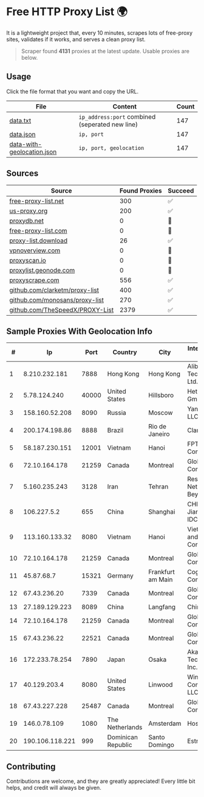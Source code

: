 
# Free HTTP Proxy List 🌍

It is a lightweight project that, every 10 minutes, scrapes lots of free-proxy sites, validates if it works, and serves a clean proxy list.


> Scraper found **4131** proxies at the latest update. Usable proxies are below.

## Usage

Click the file format that you want and copy the URL.


|File|Content|Count|
|----|-------|-----|
|[data.txt](https://raw.githubusercontent.com/themiralay/Proxy-List-World/master/data.txt)|`ip_address:port` combined (seperated new line)|147|
|[data.json](https://raw.githubusercontent.com/themiralay/Proxy-List-World/master/data.json)|`ip, port`|147|
|[data-with-geolocation.json](https://raw.githubusercontent.com/themiralay/Proxy-List-World/master/data-with-geolocation.json)|`ip, port, geolocation`|147|

## Sources

|Source|Found Proxies|Succeed|
|------|-------------|-------|
|[free-proxy-list.net](https://free-proxy-list.net)|300|✅|
|[us-proxy.org](https://www.us-proxy.org)|200|✅|
|[proxydb.net](http://proxydb.net)|0|🚫|
|[free-proxy-list.com](https://free-proxy-list.com/?page=&port=&type%5B%5D=http&type%5B%5D=https&up_time=0&search=Search)|0|🚫|
|[proxy-list.download](https://www.proxy-list.download/HTTP)|26|✅|
|[vpnoverview.com](https://vpnoverview.com/privacy/anonymous-browsing/free-proxy-servers)|0|🚫|
|[proxyscan.io](https://www.proxyscan.io)|0|🚫|
|[proxylist.geonode.com](https://proxylist.geonode.com/api/proxy-list?limit=300&page=1&sort_by=lastChecked&sort_type=desc&protocols=http,https)|0|🚫|
|[proxyscrape.com](https://api.proxyscrape.com/v2/?request=displayproxies&protocol=http&timeout=10000&country=all&ssl=all&anonymity=all)|556|✅|
|[github.com/clarketm/proxy-list](https://raw.githubusercontent.com/clarketm/proxy-list/master/proxy-list-raw.txt)|400|✅|
|[github.com/monosans/proxy-list](https://raw.githubusercontent.com/monosans/proxy-list/main/proxies/http.txt)|270|✅|
|[github.com/TheSpeedX/PROXY-List](https://raw.githubusercontent.com/TheSpeedX/PROXY-List/master/http.txt)|2379|✅|


## Sample Proxies With Geolocation Info

|#|Ip|Port|Country|City|Internet Service Provider|
|-|--|----|-------|----|-------------------------|
|1|8.210.232.181|7888|Hong Kong|Hong Kong|Alibaba (US) Technology Co., Ltd.|
|2|5.78.124.240|40000|United States|Hillsboro|Hetzner Online GmbH|
|3|158.160.52.208|8090|Russia|Moscow|Yandex.Cloud LLC|
|4|200.174.198.86|8888|Brazil|Rio de Janeiro|Claro S.A|
|5|58.187.230.151|12001|Vietnam|Hanoi|FPT Telecom Company|
|6|72.10.164.178|21259|Canada|Montreal|GloboTech Communications|
|7|5.160.235.243|3128|Iran|Tehran|Respina Networks & Beyond PJSC|
|8|106.227.5.2|655|China|Shanghai|CHINANET Jiangx province IDC network|
|9|113.160.133.32|8080|Vietnam|Hanoi|VietNam Post and Telecom Corporation|
|10|72.10.164.178|21259|Canada|Montreal|GloboTech Communications|
|11|45.87.68.7|15321|Germany|Frankfurt am Main|Cogent Communications|
|12|67.43.236.20|7339|Canada|Montreal|GloboTech Communications|
|13|27.189.129.223|8089|China|Langfang|Chinanet|
|14|72.10.164.178|21259|Canada|Montreal|GloboTech Communications|
|15|67.43.236.22|22521|Canada|Montreal|GloboTech Communications|
|16|172.233.78.254|7890|Japan|Osaka|Akamai Technologies, Inc.|
|17|40.129.203.4|8080|United States|Linwood|Windstream Communications LLC|
|18|67.43.227.228|25487|Canada|Montreal|GloboTech Communications|
|19|146.0.78.109|1080|The Netherlands|Amsterdam|Hostkey B V|
|20|190.106.118.221|999|Dominican Republic|Santo Domingo|Estrela Telecom|



## Contributing

Contributions are welcome, and they are greatly appreciated! Every
little bit helps, and credit will always be given.

